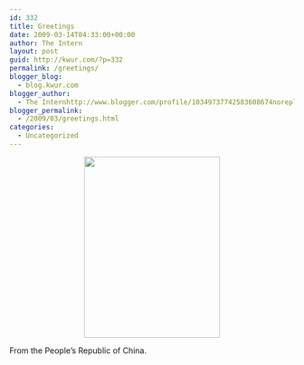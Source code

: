 ```yaml
---
id: 332
title: Greetings
date: 2009-03-14T04:33:00+00:00
author: The Intern
layout: post
guid: http://kwur.com/?p=332
permalink: /greetings/
blogger_blog:
  - blog.kwur.com
blogger_author:
  - The Internhttp://www.blogger.com/profile/10349737742583608674noreply@blogger.com
blogger_permalink:
  - /2009/03/greetings.html
categories:
  - Uncategorized
---
```

<div class="pf-content">
  <p>
    <a onblur="try {parent.deselectBloggerImageGracefully();} catch(e) {}" href="http://www.kwur.com/blog/uploaded_images/IMG_0462-757311.JPG"><img style="display:block; margin:0px auto 10px; text-align:center;cursor:pointer; cursor:hand;width: 240px; height: 320px;" src="http://www.kwur.com/blog/uploaded_images/IMG_0462-756813.JPG" border="0" alt="" /></a>
  </p>
  
  <p>
    From the People’s Republic of China.
  </p>
</div>